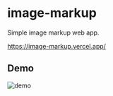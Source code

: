 # image-markup

Simple image markup web app.

https://image-markup.vercel.app/

## Demo

![demo](https://user-images.githubusercontent.com/12733897/149528147-c100f137-2f33-4f90-8cb6-13826cb0f096.gif)
